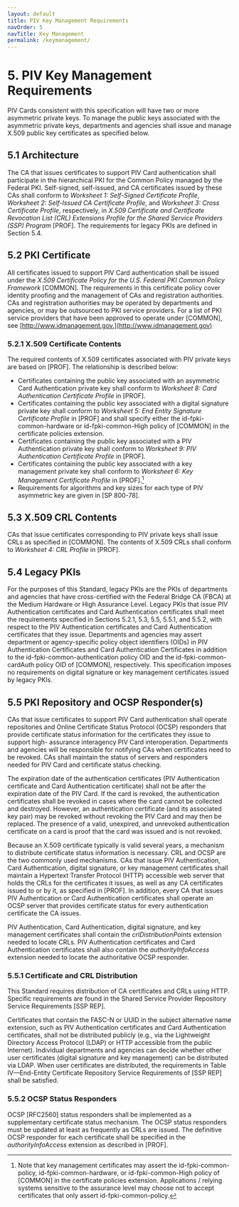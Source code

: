 ```yaml
---
layout: default
title: PIV Key Management Requirements
navOrder: 5
navTitle: Key Management
permalink: /keymanagement/
---
```


# 5. PIV Key Management Requirements

PIV Cards consistent with this specification will have two or more asymmetric private keys. To manage
the public keys associated with the asymmetric private keys, departments and agencies shall issue and
manage X.509 public key certificates as specified below.

## 5.1 Architecture

The CA that issues certificates to support PIV Card authentication shall participate in the hierarchical PKI
for the Common Policy managed by the Federal PKI. Self-signed, self-issued, and CA certificates issued
by these CAs shall conform to *Worksheet 1: Self-Signed Certificate Profile*, *Worksheet 2: Self-Issued CA
Certificate Profile*, and *Worksheet 3: Cross Certificate Profile*, respectively, in *X.509 Certificate and
Certificate Revocation List (CRL) Extensions Profile for the Shared Service Providers (SSP) Program*
[PROF]. The requirements for legacy PKIs are defined in Section 5.4.

## 5.2 PKI Certificate

All certificates issued to support PIV Card authentication shall be issued under the *X.509 Certificate
Policy for the U.S. Federal PKI Common Policy Framework* [COMMON]. The requirements in this
certificate policy cover identity proofing and the management of CAs and registration authorities. CAs
and registration authorities may be operated by departments and agencies, or may be outsourced to PKI
service providers. For a list of PKI service providers that have been approved to operate under
[COMMON], see [http://www.idmanagement.gov.](http://www.idmanagement.gov)

### 5.2.1 X.509 Certificate Contents

The required contents of X.509 certificates associated with PIV private keys are based on [PROF]. The
relationship is described below:

- Certificates containing the public key associated with an asymmetric Card Authentication private key
    shall conform to *Worksheet 8: Card Authentication Certificate Profile* in [PROF].
- Certificates containing the public key associated with a digital signature private key shall conform to
    *Worksheet 5: End Entity Signature Certificate Profile* in [PROF] and shall specify either the id-fpki-common-hardware or id-fpki-common-High policy of [COMMON] in the certificate policies
    extension.
- Certificates containing the public key associated with a PIV Authentication private key shall conform
    to *Worksheet 9: PIV Authentication Certificate Profile* in [PROF].
- Certificates containing the public key associated with a key management private key shall conform to
    *Worksheet 6: Key Management Certificate Profile* in [PROF].[^keypolicy]
- Requirements for algorithms and key sizes for each type of PIV asymmetric key are given in
    [SP 800-78].

[^keypolicy]: Note that key management certificates may assert the id-fpki-common-policy, id-fpki-common-hardware, or id-fpki-common-High policy of [COMMON] in the certificate policies extension. Applications / relying systems sensitive to the assurance level
may choose not to accept certificates that only assert id-fpki-common-policy.


## 5.3 X.509 CRL Contents

CAs that issue certificates corresponding to PIV private keys shall issue CRLs as specified in
[COMMON]. The contents of X.509 CRLs shall conform to *Worksheet 4: CRL Profile* in [PROF].

## 5.4 Legacy PKIs

For the purposes of this Standard, legacy PKIs are the PKIs of departments and agencies that have cross-certified with the Federal Bridge CA (FBCA) at the Medium Hardware or High Assurance Level. Legacy
PKIs that issue PIV Authentication certificates and Card Authentication certificates shall meet the
requirements specified in Sections 5.2.1, 5.3, 5.5, 5.5.1, and 5.5.2, with respect to the PIV Authentication
certificates and Card Authentication certificates that they issue. Departments and agencies may assert
department or agency-specific policy object identifiers (OIDs) in PIV Authentication Certificates and
Card Authentication Certificates in addition to the id-fpki-common-authentication policy OID and the id-fpki-common-cardAuth policy OID of [COMMON], respectively. This specification imposes no
requirements on digital signature or key management certificates issued by legacy PKIs.

## 5.5 PKI Repository and OCSP Responder(s)

CAs that issue certificates to support PIV Card authentication shall operate repositories and Online
Certificate Status Protocol (OCSP) responders that provide certificate status information for the
certificates they issue to support high- assurance interagency PIV Card interoperation. Departments and
agencies will be responsible for notifying CAs when certificates need to be revoked. CAs shall maintain
the status of servers and responders needed for PIV Card and certificate status checking.

The expiration date of the authentication certificates (PIV Authentication certificate and Card
Authentication certificate) shall not be after the expiration date of the PIV Card. If the card is revoked,
the authentication certificates shall be revoked in cases where the card cannot be collected and destroyed.
However, an authentication certificate (and its associated key pair) may be revoked without revoking the
PIV Card and may then be replaced. The presence of a valid, unexpired, and unrevoked authentication
certificate on a card is proof that the card was issued and is not revoked.

Because an X.509 certificate typically is valid several years, a mechanism to distribute certificate status
information is necessary. CRL and OCSP are the two commonly used mechanisms. CAs that issue PIV
Authentication, Card Authentication, digital signature, or key management certificates shall maintain a
Hypertext Transfer Protocol (HTTP) accessible web server that holds the CRLs for the certificates it
issues, as well as any CA certificates issued to or by it, as specified in [PROF]. In addition, every CA that
issues PIV Authentication or Card Authentication certificates shall operate an OCSP server that provides
certificate status for every authentication certificate the CA issues.

PIV Authentication, Card Authentication, digital signature, and key management certificates shall contain
the *crlDistributionPoints* extension needed to locate CRLs. PIV Authentication certificates and Card
Authentication certificates shall also contain the *authorityInfoAccess* extension needed to locate the
authoritative OCSP responder.

### 5.5.1 Certificate and CRL Distribution

This Standard requires distribution of CA certificates and CRLs using HTTP. Specific requirements are
found in the Shared Service Provider Repository Service Requirements [SSP REP].


Certificates that contain the FASC-N or UUID in the subject alternative name extension, such as PIV
Authentication certificates and Card Authentication certificates, shall not be distributed publicly (e.g., via
the Lightweight Directory Access Protocol (LDAP) or HTTP accessible from the public Internet).
Individual departments and agencies can decide whether other user certificates (digital signature and key
management) can be distributed via LDAP. When user certificates are distributed, the requirements in
Table IV—End-Entity Certificate Repository Service Requirements of [SSP REP] shall be satisfied.

### 5.5.2 OCSP Status Responders

OCSP [RFC2560] status responders shall be implemented as a supplementary certificate status
mechanism. The OCSP status responders must be updated at least as frequently as CRLs are issued. The
definitive OCSP responder for each certificate shall be specified in the *authorityInfoAccess* extension as
described in [PROF].



